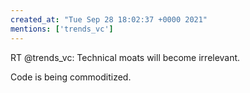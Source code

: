 ```yaml
---
created_at: "Tue Sep 28 18:02:37 +0000 2021"
mentions: ['trends_vc']
---
```


RT @trends_vc: Technical moats will become irrelevant. 

Code is being commoditized.